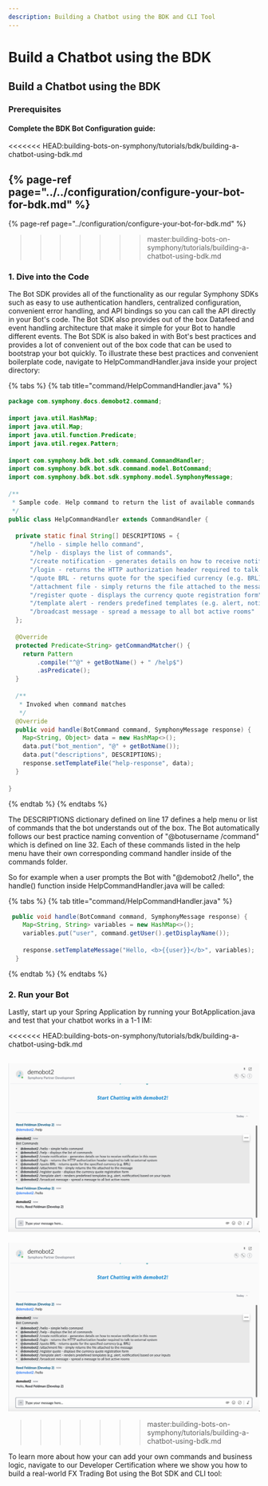 ```yaml
---
description: Building a Chatbot using the BDK and CLI Tool
---
```


# Build a Chatbot using the BDK

## Build a Chatbot using the BDK

### Prerequisites

#### Complete the BDK Bot Configuration guide:

&lt;&lt;&lt;&lt;&lt;&lt;&lt; HEAD:building-bots-on-symphony/tutorials/bdk/building-a-chatbot-using-bdk.md

## {% page-ref page="../../configuration/configure-your-bot-for-bdk.md" %}

{% page-ref page="../configuration/configure-your-bot-for-bdk.md" %}

> > > > > > > master:building-bots-on-symphony/tutorials/building-a-chatbot-using-bdk.md

### 1. Dive into the Code

The Bot SDK provides all of the functionality as our regular Symphony SDKs such as easy to use authentication handlers, centralized configuration, convenient error handling, and API bindings so you can call the API directly in your Bot's code. The Bot SDK also provides out of the box Datafeed and event handling architecture that make it simple for your Bot to handle different events. The Bot SDK is also baked in with Bot's best practices and provides a lot of convenient out of the box code that can be used to bootstrap your bot quickly. To illustrate these best practices and convenient boilerplate code, navigate to HelpCommandHandler.java inside your project directory:

{% tabs %}
{% tab title="command/HelpCommandHandler.java" %}
```java
package com.symphony.docs.demobot2.command;

import java.util.HashMap;
import java.util.Map;
import java.util.function.Predicate;
import java.util.regex.Pattern;

import com.symphony.bdk.bot.sdk.command.CommandHandler;
import com.symphony.bdk.bot.sdk.command.model.BotCommand;
import com.symphony.bdk.bot.sdk.symphony.model.SymphonyMessage;

/**
 * Sample code. Help command to return the list of available commands
 */
public class HelpCommandHandler extends CommandHandler {

  private static final String[] DESCRIPTIONS = {
      "/hello - simple hello command",
      "/help - displays the list of commands",
      "/create notification - generates details on how to receive notification in this room",
      "/login - returns the HTTP authorization header required to talk to external system",
      "/quote BRL - returns quote for the specified currency (e.g. BRL)",
      "/attachment file - simply returns the file attached to the message",
      "/register quote - displays the currency quote registration form",
      "/template alert - renders predefined templates (e.g. alert, notification) based on your inputs",
      "/broadcast message - spread a message to all bot active rooms"
  };

  @Override
  protected Predicate<String> getCommandMatcher() {
    return Pattern
        .compile("^@" + getBotName() + " /help$")
        .asPredicate();
  }

  /**
   * Invoked when command matches
   */
  @Override
  public void handle(BotCommand command, SymphonyMessage response) {
    Map<String, Object> data = new HashMap<>();
    data.put("bot_mention", "@" + getBotName());
    data.put("descriptions", DESCRIPTIONS);
    response.setTemplateFile("help-response", data);
  }

}
```
{% endtab %}
{% endtabs %}

The DESCRIPTIONS dictionary defined on line 17 defines a help menu or list of commands that the bot understands out of the box. The Bot automatically follows our best practice naming convention of "@botusername /command" which is defined on line 32. Each of these commands listed in the help menu have their own corresponding command handler inside of the commands folder.

So for example when a user prompts the Bot with "@demobot2 /hello", the handle\(\) function inside HelpCommandHandler.java will be called:

{% tabs %}
{% tab title="command/HelpCommandHandler.java" %}
```java
 public void handle(BotCommand command, SymphonyMessage response) {
    Map<String, String> variables = new HashMap<>();
    variables.put("user", command.getUser().getDisplayName());

    response.setTemplateMessage("Hello, <b>{{user}}</b>", variables);
  }
```
{% endtab %}
{% endtabs %}

### 2.  Run your Bot

Lastly, start up your Spring Application by running your BotApplication.java and test that your chatbot works in a 1-1 IM:

&lt;&lt;&lt;&lt;&lt;&lt;&lt; HEAD:building-bots-on-symphony/tutorials/bdk/building-a-chatbot-using-bdk.md

## ![](../../.gitbook/assets/screen-shot-2020-07-11-at-6.31.58-pm%20%281%29.png)

![](../../.gitbook/assets/screen-shot-2020-07-11-at-6.31.58-pm%20%281%29.png)

> > > > > > > master:building-bots-on-symphony/tutorials/building-a-chatbot-using-bdk.md

To learn more about how your can add your own commands and business logic, navigate to our Developer Certification where we show you how to build a real-world FX Trading Bot using the Bot SDK and CLI tool:

